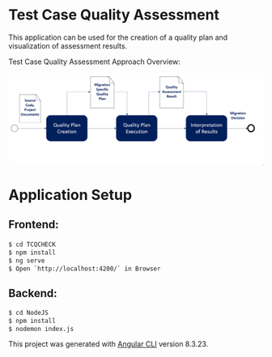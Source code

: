 # Test Case Quality Assessment

This application can be used for the creation of a quality plan and visualization of assessment results.

Test Case Quality Assessment Approach Overview:

![](TCQCHECK/src/assets/images/processOverviewNew.PNG)

# Application Setup

## Frontend:

	$ cd TCQCHECK
	$ npm install
    $ ng serve
    $ Open `http://localhost:4200/` in Browser
    
## Backend:

	$ cd NodeJS
	$ npm install
    $ nodemon index.js
















This project was generated with [Angular CLI](https://github.com/angular/angular-cli) version 8.3.23.
